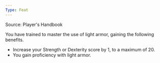 ```yaml
---
Type: Feat
---
```

Source: Player's Handbook

You have trained to master the use of light armor, gaining the following benefits.

- Increase your Strength or Dexterity score by 1, to a maximum of 20.
- You gain proficiency with light armor.